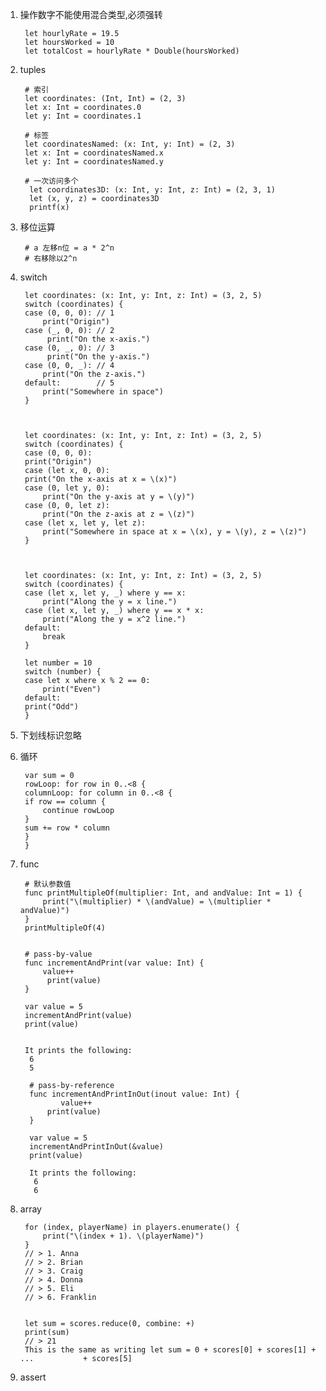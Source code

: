 1. 操作数字不能使用混合类型,必须强转

		let hourlyRate = 19.5		let hoursWorked = 10		let totalCost = hourlyRate * Double(hoursWorked)
2. tuples

		# 索引		let coordinates: (Int, Int) = (2, 3)		let x: Int = coordinates.0		let y: Int = coordinates.1
		# 标签
		let coordinatesNamed: (x: Int, y: Int) = (2, 3)
		let x: Int = coordinatesNamed.x		let y: Int = coordinatesNamed.y
       
        # 一次访问多个
         let coordinates3D: (x: Int, y: Int, z: Int) = (2, 3, 1)		 let (x, y, z) = coordinates3D
         printf(x)		 3. 移位运算
   		# a 左移n位 = a * 2^n
  		# 右移除以2^n
  		
4. switch

		let coordinates: (x: Int, y: Int, z: Int) = (3, 2, 5)		switch (coordinates) {		case (0, 0, 0): // 1 			print("Origin")		case (_, 0, 0): // 2 			 print("On the x-axis.")		case (0, _, 0): // 3 			 print("On the y-axis.")		case (0, 0, _): // 4  			print("On the z-axis.")		default:        // 5  			print("Somewhere in space")		}
		
		let coordinates: (x: Int, y: Int, z: Int) = (3, 2, 5)		switch (coordinates) {		case (0, 0, 0):  		print("Origin")		case (let x, 0, 0):  		print("On the x-axis at x = \(x)")		case (0, let y, 0):  			print("On the y-axis at y = \(y)")		case (0, 0, let z):  			print("On the z-axis at z = \(z)")		case (let x, let y, let z): 			print("Somewhere in space at x = \(x), y = \(y), z = \(z)")		}
		
		let coordinates: (x: Int, y: Int, z: Int) = (3, 2, 5)		switch (coordinates) {		case (let x, let y, _) where y == x:  			print("Along the y = x line.")		case (let x, let y, _) where y == x * x:  			print("Along the y = x^2 line.")		default:			break		}
		let number = 10		switch (number) {		case let x where x % 2 == 0:  			print("Even")		default:  		print("Odd")		}
		5. 下划线标识忽略
6. 循环
 		var sum = 0		rowLoop: for row in 0..<8 {  		columnLoop: for column in 0..<8 {   		if row == column {    		continue rowLoop    	}    	sum += row * column  		}		}

7. func

        # 默认参数值
		func printMultipleOf(multiplier: Int, and andValue: Int = 1) {  			print("\(multiplier) * \(andValue) = \(multiplier * andValue)")		}		printMultipleOf(4) 
		
        # pass-by-value
        func incrementAndPrint(var value: Int) {  			value++ 			 print(value)		}
		var value = 5		incrementAndPrint(value)		print(value)
		
		It prints the following:		 6 		 5
		 
		 # pass-by-reference		 func incrementAndPrintInOut(inout value: Int) {  				value++ 			 print(value) 		 }
 		 var value = 5		 incrementAndPrintInOut(&value)		 print(value)
		 
		 It prints the following:		  6 
		  6
		  
8. array
			
		for (index, playerName) in players.enumerate() {  			print("\(index + 1). \(playerName)")		}		// > 1. Anna		// > 2. Brian		// > 3. Craig		// > 4. Donna		// > 5. Eli		// > 6. Franklin
		
 		let sum = scores.reduce(0, combine: +)		print(sum)		// > 21		This is the same as writing let sum = 0 + scores[0] + scores[1] + ... 			+ scores[5]
 
9. assert	 
